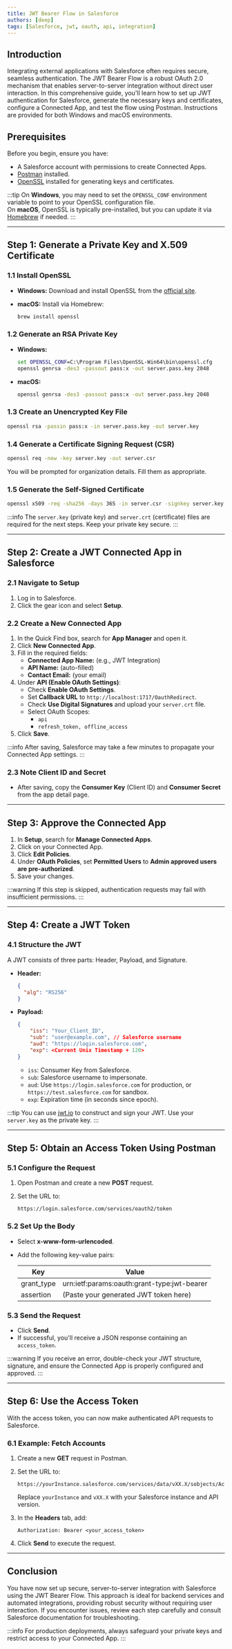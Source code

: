 ```yaml
---
title: JWT Bearer Flow in Salesforce
authors: [deep]
tags: [Salesforce, jwt, oauth, api, integration]
---
```


## Introduction

Integrating external applications with Salesforce often requires secure, seamless authentication. The JWT Bearer Flow is a robust OAuth 2.0 mechanism that enables server-to-server integration without direct user interaction. In this comprehensive guide, you'll learn how to set up JWT authentication for Salesforce, generate the necessary keys and certificates, configure a Connected App, and test the flow using Postman. Instructions are provided for both Windows and macOS environments.

## <!-- truncate -->

## Prerequisites

Before you begin, ensure you have:

- A Salesforce account with permissions to create Connected Apps.
- [Postman](https://www.postman.com/downloads/) installed.
- [OpenSSL](https://www.openssl.org/) installed for generating keys and certificates.

:::tip
On **Windows**, you may need to set the `OPENSSL_CONF` environment variable to point to your OpenSSL configuration file.  
On **macOS**, OpenSSL is typically pre-installed, but you can update it via [Homebrew](https://brew.sh/) if needed.
:::

---

## Step 1: Generate a Private Key and X.509 Certificate

### 1.1 Install OpenSSL

- **Windows:** Download and install OpenSSL from the [official site](https://slproweb.com/products/Win32OpenSSL.html).
- **macOS:** Install via Homebrew:

  ```bash
  brew install openssl
  ```

### 1.2 Generate an RSA Private Key

- **Windows:**

  ```cmd
  set OPENSSL_CONF=C:\Program Files\OpenSSL-Win64\bin\openssl.cfg
  openssl genrsa -des3 -passout pass:x -out server.pass.key 2048
  ```

- **macOS:**

  ```bash
  openssl genrsa -des3 -passout pass:x -out server.pass.key 2048
  ```

### 1.3 Create an Unencrypted Key File

```bash
openssl rsa -passin pass:x -in server.pass.key -out server.key
```

### 1.4 Generate a Certificate Signing Request (CSR)

```bash
openssl req -new -key server.key -out server.csr
```

You will be prompted for organization details. Fill them as appropriate.

### 1.5 Generate the Self-Signed Certificate

```bash
openssl x509 -req -sha256 -days 365 -in server.csr -signkey server.key -out server.crt
```

:::info
The `server.key` (private key) and `server.crt` (certificate) files are required for the next steps. Keep your private key secure.
:::

---

## Step 2: Create a JWT Connected App in Salesforce

### 2.1 Navigate to Setup

1. Log in to Salesforce.
2. Click the gear icon and select **Setup**.

### 2.2 Create a New Connected App

1. In the Quick Find box, search for **App Manager** and open it.
2. Click **New Connected App**.
3. Fill in the required fields:
   - **Connected App Name:** (e.g., JWT Integration)
   - **API Name:** (auto-filled)
   - **Contact Email:** (your email)
4. Under **API (Enable OAuth Settings)**:
   - Check **Enable OAuth Settings**.
   - Set **Callback URL** to `http://localhost:1717/OauthRedirect`.
   - Check **Use Digital Signatures** and upload your `server.crt` file.
   - Select OAuth Scopes:
     - `api`
     - `refresh_token, offline_access`
5. Click **Save**.

:::info
After saving, Salesforce may take a few minutes to propagate your Connected App settings.
:::

### 2.3 Note Client ID and Secret

- After saving, copy the **Consumer Key** (Client ID) and **Consumer Secret** from the app detail page.

---

## Step 3: Approve the Connected App

1. In **Setup**, search for **Manage Connected Apps**.
2. Click on your Connected App.
3. Click **Edit Policies**.
4. Under **OAuth Policies**, set **Permitted Users** to **Admin approved users are pre-authorized**.
5. Save your changes.

:::warning
If this step is skipped, authentication requests may fail with insufficient permissions.
:::

---

## Step 4: Create a JWT Token

### 4.1 Structure the JWT

A JWT consists of three parts: Header, Payload, and Signature.

- **Header:**

  ```json
  {
  	"alg": "RS256"
  }
  ```

- **Payload:**

  ```json
  {
      "iss": "Your_Client_ID",
      "sub": "user@example.com", // Salesforce username
      "aud": "https://login.salesforce.com",
      "exp": <Current Unix Timestamp + 120>
  }
  ```

  - `iss`: Consumer Key from Salesforce.
  - `sub`: Salesforce username to impersonate.
  - `aud`: Use `https://login.salesforce.com` for production, or `https://test.salesforce.com` for sandbox.
  - `exp`: Expiration time (in seconds since epoch).

:::tip
You can use [jwt.io](https://jwt.io/) to construct and sign your JWT. Use your `server.key` as the private key.
:::

---

## Step 5: Obtain an Access Token Using Postman

### 5.1 Configure the Request

1. Open Postman and create a new **POST** request.
2. Set the URL to:

   ```
   https://login.salesforce.com/services/oauth2/token
   ```

### 5.2 Set Up the Body

- Select **x-www-form-urlencoded**.
- Add the following key-value pairs:

  | Key        | Value                                       |
  | ---------- | ------------------------------------------- |
  | grant_type | urn:ietf:params:oauth:grant-type:jwt-bearer |
  | assertion  | (Paste your generated JWT token here)       |

### 5.3 Send the Request

- Click **Send**.
- If successful, you'll receive a JSON response containing an `access_token`.

:::warning
If you receive an error, double-check your JWT structure, signature, and ensure the Connected App is properly configured and approved.
:::

---

## Step 6: Use the Access Token

With the access token, you can now make authenticated API requests to Salesforce.

### 6.1 Example: Fetch Accounts

1. Create a new **GET** request in Postman.
2. Set the URL to:

   ```
   https://yourInstance.salesforce.com/services/data/vXX.X/sobjects/Account/
   ```

   Replace `yourInstance` and `vXX.X` with your Salesforce instance and API version.

3. In the **Headers** tab, add:

   ```
   Authorization: Bearer <your_access_token>
   ```

4. Click **Send** to execute the request.

---

## Conclusion

You have now set up secure, server-to-server integration with Salesforce using the JWT Bearer Flow. This approach is ideal for backend services and automated integrations, providing robust security without requiring user interaction. If you encounter issues, review each step carefully and consult Salesforce documentation for troubleshooting.

:::info
For production deployments, always safeguard your private keys and restrict access to your Connected App.
:::
